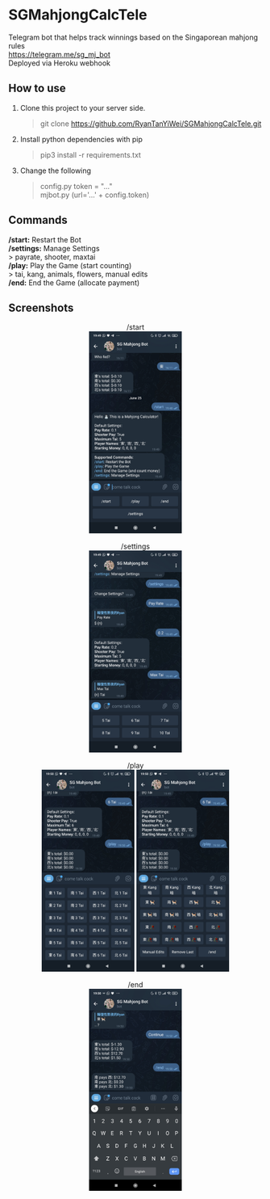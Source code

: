 # SGMahjongCalcTele
Telegram bot that helps track winnings based on the Singaporean mahjong rules <br>
https://telegram.me/sg_mj_bot  <br>
Deployed via Heroku webhook

## How to use
1. Clone this project to your server side.
    > git clone https://github.com/RyanTanYiWei/SGMahjongCalcTele.git
2. Install python dependencies with pip
    > pip3 install -r requirements.txt
3. Change the following
    > config.py token = "..." <br>
    > mjbot.py (url='...' + config.token)

## Commands
**/start:** Restart the Bot<br>
**/settings:** Manage Settings<br>
    > payrate, shooter, maxtai<br>
**/play:** Play the Game (start counting)<br>
    > tai, kang, animals, flowers, manual edits<br>
**/end:** End the Game (allocate payment) <br>

## Screenshots
<p align="center">
  /start <br>
  <img height = "400" src=https://github.com/RyanTanYiWei/SGMahjongCalcTele/blob/main/pics/start.jpg/>
</p>
<p align="center">
  /settings <br>
  <img height = "400" src=https://github.com/RyanTanYiWei/SGMahjongCalcTele/blob/main/pics/settings.jpg/>
</p>
<p align="center">
  /play <br>
  <img height = "400" src=https://github.com/RyanTanYiWei/SGMahjongCalcTele/blob/main/pics/play1.jpg/>
  <img height = "400" src=https://github.com/RyanTanYiWei/SGMahjongCalcTele/blob/main/pics/play2.jpg/>
 </p>

<p align="center">
  /end <br>
  <img height = "400" src=https://github.com/RyanTanYiWei/SGMahjongCalcTele/blob/main/pics/end.jpg/>
</p>
